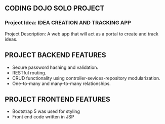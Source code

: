 <h2>CODING DOJO SOLO PROJECT</h2>

<h3>Project Idea: IDEA CREATION AND TRACKING APP</h3>

Project Description: A web app that will act as a portal to create and track ideas.

## PROJECT BACKEND FEATURES 

- Secure password hashing and validation.
- RESTful routing.
- CRUD functionality using controller-sevices-repository modularization.
- One-to-many and many-to-many relationships.

## PROJECT FRONTEND FEATURES

- Bootstrap 5 was used for styling
- Front end code written in JSP 
